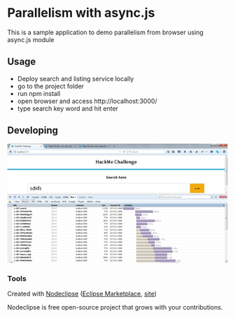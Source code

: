 

# Parallelism with async.js

This is a sample application to demo parallelism from browser using async.js module

## Usage

- Deploy search and listing service locally
- go to the project folder
- run npm install
- open browser and access http://localhost:3000/
- type search key word and hit enter


## Developing

![Alt text](https://github.com/inventriz/node/blob/master/node-async-req/public/images/main1js.jpg?raw=true "Call graph before parallelism")

### Tools

Created with [Nodeclipse](https://github.com/Nodeclipse/nodeclipse-1)
 ([Eclipse Marketplace](http://marketplace.eclipse.org/content/nodeclipse), [site](http://www.nodeclipse.org))   

Nodeclipse is free open-source project that grows with your contributions.
